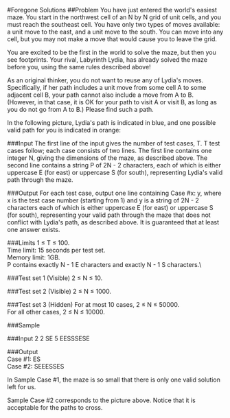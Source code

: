 #Foregone Solutions
##Problem
You have just entered the world's easiest maze. You start in the northwest cell of an N by N grid of unit cells, and you must reach the southeast cell. You have only two types of moves available: a unit move to the east, and a unit move to the south. You can move into any cell, but you may not make a move that would cause you to leave the grid.

You are excited to be the first in the world to solve the maze, but then you see footprints. Your rival, Labyrinth Lydia, has already solved the maze before you, using the same rules described above!

As an original thinker, you do not want to reuse any of Lydia's moves. Specifically, if her path includes a unit move from some cell A to some adjacent cell B, your path cannot also include a move from A to B. (However, in that case, it is OK for your path to visit A or visit B, as long as you do not go from A to B.) Please find such a path.

In the following picture, Lydia's path is indicated in blue, and one possible valid path for you is indicated in orange:

###Input
The first line of the input gives the number of test cases, T. T test cases follow; each case consists of two lines. The first line contains one integer N, giving the dimensions of the maze, as described above. The second line contains a string P of 2N - 2 characters, each of which is either uppercase E (for east) or uppercase S (for south), representing Lydia's valid path through the maze.

###Output
For each test case, output one line containing Case #x: y, where x is the test case number (starting from 1) and y is a string of 2N - 2 characters each of which is either uppercase E (for east) or uppercase S (for south), representing your valid path through the maze that does not conflict with Lydia's path, as described above. It is guaranteed that at least one answer exists.

###Limits
1 ≤ T ≤ 100.\
Time limit: 15 seconds per test set.\
Memory limit: 1GB.\
P contains exactly N - 1 E characters and exactly N - 1 S characters.\

###Test set 1 (Visible)
2 ≤ N ≤ 10.

###Test set 2 (Visible)
2 ≤ N ≤ 1000.

###Test set 3 (Hidden)
For at most 10 cases, 2 ≤ N ≤ 50000.\
For all other cases, 2 ≤ N ≤ 10000.

###Sample

###Input 
2
2
SE
5
EESSSESE
 	
###Output   
Case #1: ES\
Case #2: SEEESSES

  
In Sample Case #1, the maze is so small that there is only one valid solution left for us.

Sample Case #2 corresponds to the picture above. Notice that it is acceptable for the paths to cross.